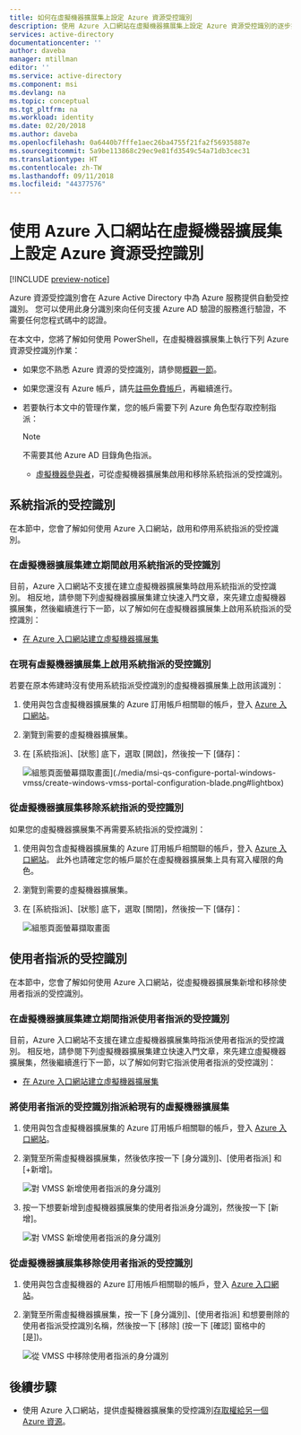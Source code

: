 ```yaml
---
title: 如何在虛擬機器擴展集上設定 Azure 資源受控識別
description: 使用 Azure 入口網站在虛擬機器擴展集上設定 Azure 資源受控識別的逐步指示。
services: active-directory
documentationcenter: ''
author: daveba
manager: mtillman
editor: ''
ms.service: active-directory
ms.component: msi
ms.devlang: na
ms.topic: conceptual
ms.tgt_pltfrm: na
ms.workload: identity
ms.date: 02/20/2018
ms.author: daveba
ms.openlocfilehash: 0a6440b7fffe1aec26ba4755f21fa2f56935887e
ms.sourcegitcommit: 5a9be113868c29ec9e81fd3549c54a71db3cec31
ms.translationtype: HT
ms.contentlocale: zh-TW
ms.lasthandoff: 09/11/2018
ms.locfileid: "44377576"
---
```

# <a name="configure-managed-identities-for-azure-resources-on-a-virtual-machine-scale-set-using-the-azure-portal"></a>使用 Azure 入口網站在虛擬機器擴展集上設定 Azure 資源受控識別

[!INCLUDE [preview-notice](../../../includes/active-directory-msi-preview-notice.md)]

Azure 資源受控識別會在 Azure Active Directory 中為 Azure 服務提供自動受控識別。 您可以使用此身分識別來向任何支援 Azure AD 驗證的服務進行驗證，不需要任何您程式碼中的認證。 

在本文中，您將了解如何使用 PowerShell，在虛擬機器擴展集上執行下列 Azure 資源受控識別作業：

- 如果您不熟悉 Azure 資源的受控識別，請參閱[概觀一節](overview.md)。
- 如果您還沒有 Azure 帳戶，請先[註冊免費帳戶](https://azure.microsoft.com/free/)，再繼續進行。
- 若要執行本文中的管理作業，您的帳戶需要下列 Azure 角色型存取控制指派：

    > [!NOTE]
    > 不需要其他 Azure AD 目錄角色指派。

    - [虛擬機器參與者](/azure/role-based-access-control/built-in-roles#virtual-machine-contributor)，可從虛擬機器擴展集啟用和移除系統指派的受控識別。

## <a name="system-assigned-managed-identity"></a>系統指派的受控識別

在本節中，您會了解如何使用 Azure 入口網站，啟用和停用系統指派的受控識別。

### <a name="enable-system-assigned-managed-identity-during-creation-of-a-virtual-machine-scale-set"></a>在虛擬機器擴展集建立期間啟用系統指派的受控識別

目前，Azure 入口網站不支援在建立虛擬機器擴展集時啟用系統指派的受控識別。 相反地，請參閱下列虛擬機器擴展集建立快速入門文章，來先建立虛擬機器擴展集，然後繼續進行下一節，以了解如何在虛擬機器擴展集上啟用系統指派的受控識別：

- [在 Azure 入口網站建立虛擬機器擴展集](../../virtual-machine-scale-sets/quick-create-portal.md)  

### <a name="enable-system-assigned-managed-identity-on-an-existing-virtual-machine-scale-set"></a>在現有虛擬機器擴展集上啟用系統指派的受控識別

若要在原本佈建時沒有使用系統指派受控識別的虛擬機器擴展集上啟用該識別：

1. 使用與包含虛擬機器擴展集的 Azure 訂用帳戶相關聯的帳戶，登入 [Azure 入口網站](https://portal.azure.com)。

2. 瀏覽到需要的虛擬機器擴展集。

3. 在 [系統指派]、[狀態] 底下，選取 [開啟]，然後按一下 [儲存]：

   ![組態頁面螢幕擷取畫面](./media/msi-qs-configure-portal-windows-vmss/create-windows-vmss-portal-configuration-blade.png)](./media/msi-qs-configure-portal-windows-vmss/create-windows-vmss-portal-configuration-blade.png#lightbox)  

### <a name="remove-system-assigned-managed-identity-from-a-virtual-machine-scale-set"></a>從虛擬機器擴展集移除系統指派的受控識別

如果您的虛擬機器擴展集不再需要系統指派的受控識別：

1. 使用與包含虛擬機器擴展集的 Azure 訂用帳戶相關聯的帳戶，登入 [Azure 入口網站](https://portal.azure.com)。 此外也請確定您的帳戶屬於在虛擬機器擴展集上具有寫入權限的角色。

2. 瀏覽到需要的虛擬機器擴展集。

3. 在 [系統指派]、[狀態] 底下，選取 [關閉]，然後按一下 [儲存]：

   ![組態頁面螢幕擷取畫面](./media/msi-qs-configure-portal-windows-vmss/disable-windows-vmss-portal-configuration-blade.png)

## <a name="user-assigned-managed-identity"></a>使用者指派的受控識別

在本節中，您會了解如何使用 Azure 入口網站，從虛擬機器擴展集新增和移除使用者指派的受控識別。

### <a name="assign-a-user-assigned-managed-identity-during-the-creation-of-a-virtual-machine-scale-set"></a>在虛擬機器擴展集建立期間指派使用者指派的受控識別

目前，Azure 入口網站不支援在建立虛擬機器擴展集時指派使用者指派的受控識別。 相反地，請參閱下列虛擬機器擴展集建立快速入門文章，來先建立虛擬機器擴展集，然後繼續進行下一節，以了解如何對它指派使用者指派的受控識別：

- [在 Azure 入口網站建立虛擬機器擴展集](../../virtual-machine-scale-sets/quick-create-portal.md)

### <a name="assign-a-user-assigned-managed-identity-to-an-existing-virtual-machine-scale-set"></a>將使用者指派的受控識別指派給現有的虛擬機器擴展集

1. 使用與包含虛擬機器擴展集的 Azure 訂用帳戶相關聯的帳戶，登入 [Azure 入口網站](https://portal.azure.com)。
2. 瀏覽至所需虛擬機器擴展集，然後依序按一下 [身分識別]、[使用者指派] 和 [\+新增]。

   ![對 VMSS 新增使用者指派的身分識別](./media/msi-qs-configure-portal-windows-vm/add-user-assigned-identity-vmss-screenshot1.png)

3. 按一下想要新增到虛擬機器擴展集的使用者指派身分識別，然後按一下 [新增]。
   
   ![對 VMSS 新增使用者指派的身分識別](./media/msi-qs-configure-portal-windows-vm/add-user-assigned-identity-vm-screenshot2.png)

### <a name="remove-a-user-assigned-managed-identity-from-a-virtual-machine-scale-set"></a>從虛擬機器擴展集移除使用者指派的受控識別

1. 使用與包含虛擬機器的 Azure 訂用帳戶相關聯的帳戶，登入 [Azure 入口網站](https://portal.azure.com)。
2. 瀏覽至所需虛擬機器擴展集，按一下 [身分識別]、[使用者指派] 和想要刪除的使用者指派受控識別名稱，然後按一下 [移除] (按一下 [確認] 窗格中的 [是])。

   ![從 VMSS 中移除使用者指派的身分識別](./media/msi-qs-configure-portal-windows-vm/remove-user-assigned-identity-vmss-screenshot.png)


## <a name="next-steps"></a>後續步驟

- 使用 Azure 入口網站，提供虛擬機器擴展集的受控識別[存取權給另一個 Azure 資源](howto-assign-access-portal.md)。


